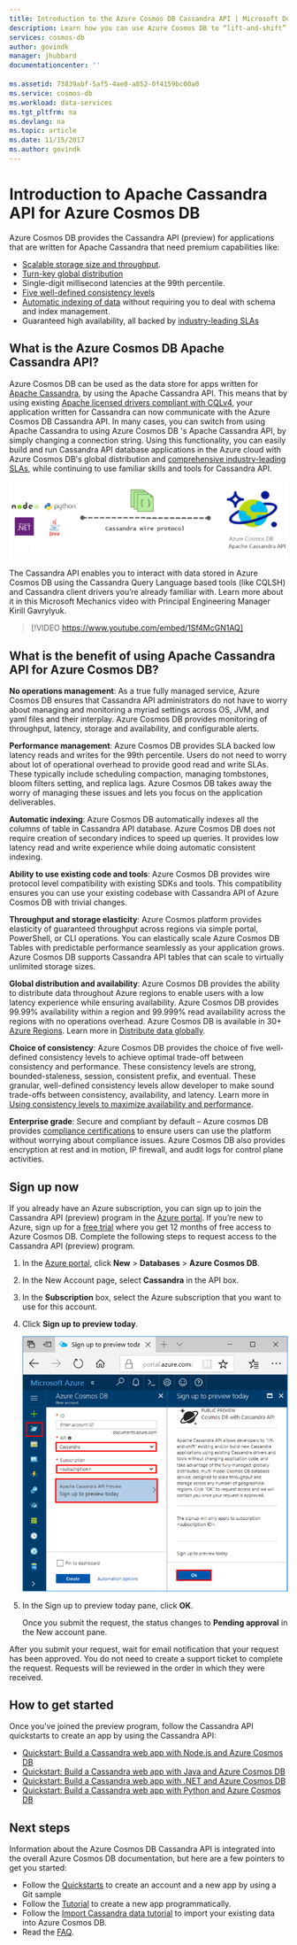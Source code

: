```yaml
---
title: Introduction to the Azure Cosmos DB Cassandra API | Microsoft Docs
description: Learn how you can use Azure Cosmos DB to “lift-and-shift” existing applications and build new applications using Cassandra API using the Cassandra drivers and CQL you're already familar with. 
services: cosmos-db
author: govindk
manager: jhubbard
documentationcenter: ''

ms.assetid: 73839abf-5af5-4ae0-a852-0f4159bc00a0
ms.service: cosmos-db
ms.workload: data-services
ms.tgt_pltfrm: na
ms.devlang: na
ms.topic: article
ms.date: 11/15/2017
ms.author: govindk
---
```


# Introduction to Apache Cassandra API for Azure Cosmos DB

Azure Cosmos DB provides the Cassandra API (preview) for applications that are written for Apache Cassandra that need premium capabilities like:

* [Scalable storage size and throughput](partition-data.md).
* [Turn-key global distribution](distribute-data-globally.md)
* Single-digit millisecond latencies at the 99th percentile.
* [Five well-defined consistency levels](consistency-levels.md)
* [Automatic indexing of data](http://www.vldb.org/pvldb/vol8/p1668-shukla.pdf) without requiring you to deal with schema and index management. 
* Guaranteed high availability, all backed by [industry-leading SLAs](https://azure.microsoft.com/support/legal/sla/cosmos-db/)

## What is the Azure Cosmos DB Apache Cassandra API?

Azure Cosmos DB can be used as the data store for apps written for [Apache Cassandra](https://cassandra.apache.org/), by using the Apache Cassandra API. This means that by using existing [Apache licensed drivers compliant with CQLv4](https://cassandra.apache.org/doc/latest/getting_started/drivers.html?highlight=driver), your application written for Cassandra can now communicate with the Azure Cosmos DB Cassandra API. In many cases, you can switch from using Apache Cassandra to using Azure Cosmos DB 's Apache Cassandra API, by simply changing a connection string. Using this functionality, you can easily build and run Cassandra API database applications in the Azure cloud with Azure Cosmos DB's global distribution and [comprehensive industry-leading SLAs](https://azure.microsoft.com/support/legal/sla/cosmos-db), while continuing to use familiar skills and tools for Cassandra API.

![Azure Cosmos DB Cassandra API](./media/cassandra-introduction/cosmosdb-cassandra.png)

The Cassandra API enables you to interact with data stored in Azure Cosmos DB using the Cassandra Query Language based tools (like CQLSH) and Cassandra client drivers you’re already familiar with. Learn more about it in this Microsoft Mechanics video with Principal Engineering Manager Kirill Gavrylyuk.

> [!VIDEO https://www.youtube.com/embed/1Sf4McGN1AQ]
>

## What is the benefit of using Apache Cassandra API for Azure Cosmos DB?

**No operations management**: As a true fully managed service, Azure Cosmos DB ensures that Cassandra API administrators do not have to worry about managing and monitoring a myriad settings across OS, JVM, and yaml files and their interplay. Azure Cosmos DB provides monitoring of throughput, latency, storage and availability, and configurable alerts. 

**Performance management**: Azure Cosmos DB provides SLA backed low latency reads and writes for the 99th percentile. Users do not need to worry about lot of operational overhead to provide good read and write SLAs. These typically include scheduling compaction, managing tombstones, bloom filters setting, and replica lags. Azure Cosmos DB takes away the worry of managing these issues and lets you focus on the application deliverables.

**Automatic indexing**: Azure Cosmos DB automatically indexes all the columns of table in Cassandra API database. Azure Cosmos DB  does not require creation of secondary indices to speed up queries. It provides low latency read and write experience while doing automatic consistent indexing. 

**Ability to use existing code and tools**: Azure Cosmos DB provides wire protocol level compatibility with existing SDKs and tools. This compatibility ensures you can use your existing codebase with Cassandra API of Azure Cosmos DB with trivial changes.

**Throughput and storage elasticity**: Azure Cosmos platform provides elasticity of guaranteed throughput across regions via simple portal, PowerShell, or CLI operations. You can elastically scale Azure Cosmos DB Tables with predictable performance seamlessly as your application grows. Azure Cosmos DB supports Cassandra API tables that can scale to virtually unlimited storage sizes. 

**Global distribution and availability**: Azure Cosmos DB provides the ability to distribute data throughout Azure regions to enable  users with a low latency experience while ensuring availability. Azure Cosmos DB provides 99.99% availability within a region and 99.999% read availability across the regions with no operations overhead. Azure Cosmos DB is available in 30+ [Azure Regions](https://azure.microsoft.com/regions/services/). Learn more in [Distribute data globally](distribute-data-globally.md). 

**Choice of consistency**: Azure Cosmos DB provides the choice of five well-defined consistency levels to achieve optimal trade-off between consistency and performance. These consistency levels are strong, bounded-staleness, session, consistent prefix, and eventual. These granular, well-defined consistency levels allow developer to make sound trade-offs between consistency, availability, and latency. Learn more in [Using consistency levels to maximize availability and performance](consistency-levels.md). 

**Enterprise grade**: Secure and compliant by default – Azure cosmos DB provides [compliance certifications](https://www.microsoft.com/trustcenter) to ensure users can use the platform without worrying about compliance issues. Azure Cosmos DB also provides encryption at rest and in motion, IP firewall, and audit logs for control plane activities.  

<a id="sign-up-now"></a>
## Sign up now 

If you already have an Azure subscription, you can sign up to join the Cassandra API (preview) program in the [Azure portal](https://aka.ms/cosmosdb-cassandra-signup).  If you’re new to Azure, sign up for a [free trial](https://azure.microsoft.com/free) where you get 12 months of free access to Azure Cosmos DB. Complete the following steps to request access to the Cassandra API (preview) program.

1. In the [Azure portal](https://portal.azure.com), click **New** > **Databases** > **Azure Cosmos DB**. 

2. In the New Account page, select **Cassandra** in the API box. 

3. In the **Subscription** box, select the Azure subscription that you want to use for this account.

4. Click **Sign up to preview today**.

    ![Azure Cosmos DB Cassandra API](./media/cassandra-introduction/cassandra-sign-up.png)

3. In the Sign up to preview today pane, click **OK**. 

    Once you submit the request, the status changes to **Pending approval** in the New account pane. 

After you submit your request, wait for email notification that your request has been approved. You do not need to create a support ticket to complete the request. Requests will be reviewed in the order in which they were received. 

## How to get started
Once you've joined the preview program, follow the Cassandra API quickstarts to create an app by using the Cassandra API:

* [Quickstart: Build a Cassandra web app with Node.js and Azure Cosmos DB](create-cassandra-nodejs.md)
* [Quickstart: Build a Cassandra web app with Java and Azure Cosmos DB](create-cassandra-java.md)
* [Quickstart: Build a Cassandra web app with .NET and Azure Cosmos DB](create-cassandra-dotnet.md)
* [Quickstart: Build a Cassandra web app with Python and Azure Cosmos DB](create-cassandra-python.md)

## Next steps

Information about the Azure Cosmos DB Cassandra API is integrated into the overall Azure Cosmos DB documentation, but here are a few pointers to get you started:

* Follow the [Quickstarts](create-cassandra-nodejs.md) to create an account and a new app by using a Git sample
* Follow the [Tutorial](tutorial-develop-cassandra-java.md) to create a new app programmatically.
* Follow the [Import Cassandra data tutorial](cassandra-import-data.md) to import your existing data into Azure Cosmos DB.
* Read the [FAQ](faq.md#cassandra).
